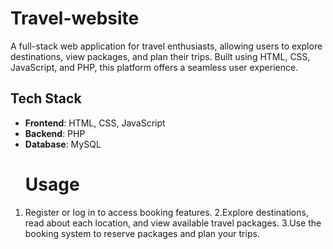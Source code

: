 # Travel-website
A full-stack web application for travel enthusiasts, allowing users to explore destinations, view packages, and plan their trips. Built using HTML, CSS, JavaScript, and PHP, this platform offers a seamless user experience.
## Tech Stack
- **Frontend**: HTML, CSS, JavaScript
- **Backend**: PHP
- **Database**: MySQL
  # Usage
1. Register or log in to access booking features.
2.Explore destinations, read about each location, and view available travel packages.
3.Use the booking system to reserve packages and plan your trips.

